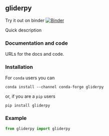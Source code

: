 ## gliderpy

Try it out on binder [![Binder](https://mybinder.org/badge_logo.svg)](https://mybinder.org/v2/gh/oceanhackweek/ohw20-proj-glide-data-fetcher/master)

Quick description

### Documentation and code

URLs for the docs and code.

### Installation

For `conda` users you can

```shell
conda install --channel conda-forge gliderpy
```

or, if you are a `pip` users

```shell
pip install gliderpy
```

### Example

```python
from gliderpy import gliderpy


```
